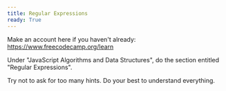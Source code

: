 ```yaml
---
title: Regular Expressions
ready: True
---
```


Make an account here if you haven't already: https://www.freecodecamp.org/learn

Under "JavaScript Algorithms and Data Structures", do the section entitled "Regular Expressions".

Try not to ask for too many hints. Do your best to understand everything.
